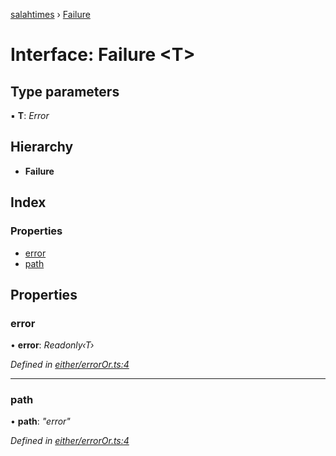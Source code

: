 [salahtimes](../README.md) › [Failure](failure.md)

# Interface: Failure <**T**>

## Type parameters

▪ **T**: *Error*

## Hierarchy

* **Failure**

## Index

### Properties

* [error](failure.md#error)
* [path](failure.md#path)

## Properties

###  error

• **error**: *Readonly‹T›*

*Defined in [either/errorOr.ts:4](https://github.com/doniseferi/salahtimes/blob/83ca079/src/either/errorOr.ts#L4)*

___

###  path

• **path**: *"error"*

*Defined in [either/errorOr.ts:4](https://github.com/doniseferi/salahtimes/blob/83ca079/src/either/errorOr.ts#L4)*
